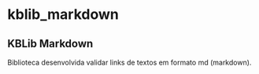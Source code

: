 # kblib_markdown

## KBLib Markdown ##

Biblioteca desenvolvida validar links de textos em formato md (markdown).
